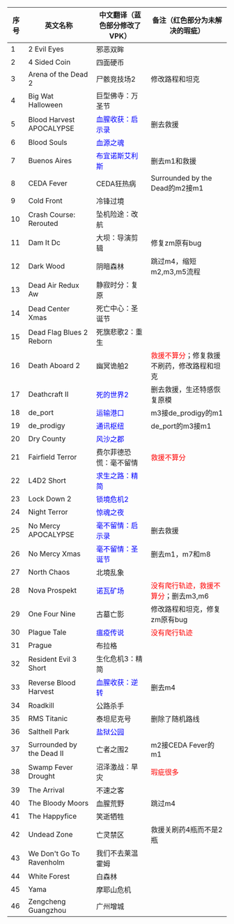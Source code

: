 | 序号 | 英文名称                     | 中文翻译（蓝色部分修改了VPK）                   | 备注（红色部分为未解决的瑕疵）             |
|------|------------------------------|--------------------------------------------------|---------------------------------------------|
| 1    | 2 Evil Eyes                  | 邪恶双眸                                         |                                             |
| 2    | 4 Sided Coin                 | 四面硬币                                         |                                             |
| 3    | Arena of the Dead 2          | 尸骸竞技场2                                      | 修改路程和坦克                               |
| 4    | Big Wat Halloween            | 巨型佛寺：万圣节                                 |                                              |
| 5    | Blood Harvest APOCALYPSE     | <span style="color:blue">血腥收获：启示录</span> | 删去救援                                     |
| 6    | Blood Souls                  | <span style="color:blue">血源之魂</span>        |                                              |
| 7    | Buenos Aires                 | <span style="color:blue">布宜诺斯艾利斯</span>  | 删去m1和救援                                  |
| 8    | CEDA Fever                   | CEDA狂热病                                | Surrounded by the Dead的m2接m1              |
| 9    | Cold Front                   | 冷锋过境                                  |                                             |
| 10   | Crash Course: Rerouted       | 坠机险途：改航                            |                                             |
| 11   | Dam It Dc                    | 大坝：导演剪辑                            | 修复zm原有bug                              |
| 12   | Dark Wood                    | 阴暗森林                                  | 跳过m4，缩短m2,m3,m5流程                    |
| 13   | Dead Air Redux Aw            | 静寂时分：复原                            |                                             |
| 14   | Dead Center Xmas             | 死亡中心：圣诞节                          |                                             |
| 15   | Dead Flag Blues 2 Reborn     | 死旗悲歌2：重生                           |                                             |
| 16   | Death Aboard 2               | 幽冥诡舶2                                 | <span style="color:red">救援不算分</span>；修复救援不刷药，修改路程和坦克 |
| 17   | Deathcraft Ⅱ                 | <span style="color:blue">死的世界2</span>       | 删去救援，生还特感恢复原模                   |
| 18   | de_port                      | <span style="color:blue">运输港口</span>        | m3接de_prodigy的m1                         |
| 19   | de_prodigy                   | <span style="color:blue">通讯枢纽</span>        | de_port的m3接m1                            |
| 20   | Dry County                   | <span style="color:blue">风沙之郡</span>        |                                             |
| 21   | Fairfield Terror             | 费尔菲德恐慌：毫不留情                    | <span style="color:red">救援不算分</span>    |
| 22   | L4D2 Short                   | <span style="color:blue">求生之路：精简</span>  |                                             |
| 23   | Lock Down 2                  | <span style="color:blue">锁境危机2</span>      |                                             |
| 24   | Night Terror                 | <span style="color:blue">惊魂之夜</span>       |                                             |
| 25   | No Mercy APOCALYPSE          | <span style="color:blue">毫不留情：启示录</span> | 删去救援                                    |
| 26   | No Mercy Xmas                | <span style="color:blue">毫不留情：圣诞节</span> | 删去m1，m7和m8                             |
| 27   | North Chaos                  | 北境乱象                                  |                                             |
| 28   | Nova Prospekt                | <span style="color:blue">诺瓦矿场</span>       | <span style="color:red">没有爬行轨迹，救援不算分</span>；删去m3,m6 |
| 29   | One Four Nine                | 古墓亡影                                  | 修改路程和坦克，修复zm原有bug                |
| 30   | Plague Tale                  | <span style="color:blue">瘟疫传说</span>       | <span style="color:red">没有爬行轨迹</span> |
| 31   | Prague                       | 布拉格                                    |                                             |
| 32   | Resident Evil 3 Short        | 生化危机3：精简                           |                                             |
| 33   | Reverse Blood Harvest        | <span style="color:blue">血腥收获：逆转</span>  | 删去m4                                     |
| 34   | Roadkill                     | 公路杀手                                  |                                             |
| 35   | RMS Titanic                  | 泰坦尼克号                                | 删除了随机路线                              |
| 36   | Salthell Park                | <span style="color:blue">盐狱公园</span>       |                                             |
| 37   | Surrounded by the Dead Ⅱ     | 亡者之围2                                 | m2接CEDA Fever的m1                         |
| 38   | Swamp Fever Drought          | 沼泽激战：旱灾                            | <span style="color:red">瑕疵很多</span>     |
| 39   | The Arrival                  | 不速之客                                  |                                             |
| 40   | The Bloody Moors             | 血腥荒野                                  | 跳过m4                                     |
| 41   | The Happyfice                | 笑逝牺牲                                  |                                             |
| 42   | Undead Zone                  | 亡灵禁区                                  | 救援关刷药4瓶而不是2瓶                      |
| 43   | We Don't Go To Ravenholm     | 我们不去莱温霍姆                          |                                             |
| 44   | White Forest                 | 白森林                                    |                                             |
| 45   | Yama                         | 摩耶山危机                                |                                             |
| 46   | Zengcheng Guangzhou          | 广州增城                                  |                                             |
